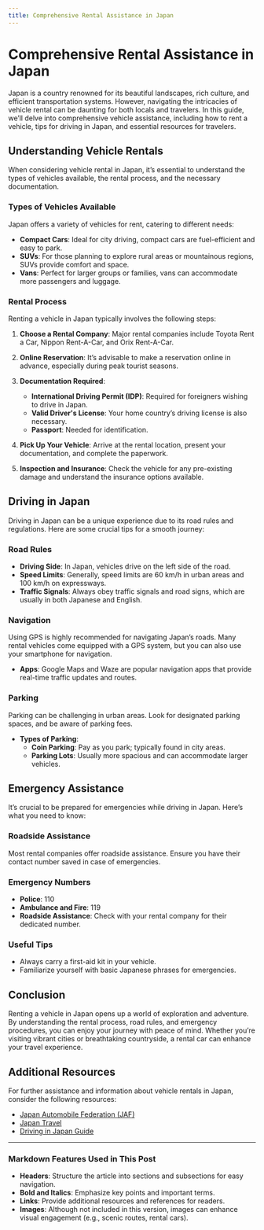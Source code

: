 ```yaml
---
title: Comprehensive Rental Assistance in Japan
---
```


# Comprehensive Rental Assistance in Japan

Japan is a country renowned for its beautiful landscapes, rich culture, and efficient transportation systems. However, navigating the intricacies of vehicle rental can be daunting for both locals and travelers. In this guide, we’ll delve into comprehensive vehicle assistance, including how to rent a vehicle, tips for driving in Japan, and essential resources for travelers.

## Understanding Vehicle Rentals

When considering vehicle rental in Japan, it’s essential to understand the types of vehicles available, the rental process, and the necessary documentation.

### Types of Vehicles Available

Japan offers a variety of vehicles for rent, catering to different needs:

- **Compact Cars**: Ideal for city driving, compact cars are fuel-efficient and easy to park.
- **SUVs**: For those planning to explore rural areas or mountainous regions, SUVs provide comfort and space.
- **Vans**: Perfect for larger groups or families, vans can accommodate more passengers and luggage.

### Rental Process

Renting a vehicle in Japan typically involves the following steps:

1. **Choose a Rental Company**: Major rental companies include Toyota Rent a Car, Nippon Rent-A-Car, and Orix Rent-A-Car.
2. **Online Reservation**: It’s advisable to make a reservation online in advance, especially during peak tourist seasons.
3. **Documentation Required**:

   - **International Driving Permit (IDP)**: Required for foreigners wishing to drive in Japan.
   - **Valid Driver's License**: Your home country’s driving license is also necessary.
   - **Passport**: Needed for identification.

4. **Pick Up Your Vehicle**: Arrive at the rental location, present your documentation, and complete the paperwork.

5. **Inspection and Insurance**: Check the vehicle for any pre-existing damage and understand the insurance options available.

## Driving in Japan

Driving in Japan can be a unique experience due to its road rules and regulations. Here are some crucial tips for a smooth journey:

### Road Rules

- **Driving Side**: In Japan, vehicles drive on the left side of the road.
- **Speed Limits**: Generally, speed limits are 60 km/h in urban areas and 100 km/h on expressways.
- **Traffic Signals**: Always obey traffic signals and road signs, which are usually in both Japanese and English.

### Navigation

Using GPS is highly recommended for navigating Japan’s roads. Many rental vehicles come equipped with a GPS system, but you can also use your smartphone for navigation.

- **Apps**: Google Maps and Waze are popular navigation apps that provide real-time traffic updates and routes.

### Parking

Parking can be challenging in urban areas. Look for designated parking spaces, and be aware of parking fees.

- **Types of Parking**:
  - **Coin Parking**: Pay as you park; typically found in city areas.
  - **Parking Lots**: Usually more spacious and can accommodate larger vehicles.

## Emergency Assistance

It’s crucial to be prepared for emergencies while driving in Japan. Here’s what you need to know:

### Roadside Assistance

Most rental companies offer roadside assistance. Ensure you have their contact number saved in case of emergencies.

### Emergency Numbers

- **Police**: 110
- **Ambulance and Fire**: 119
- **Roadside Assistance**: Check with your rental company for their dedicated number.

### Useful Tips

- Always carry a first-aid kit in your vehicle.
- Familiarize yourself with basic Japanese phrases for emergencies.

## Conclusion

Renting a vehicle in Japan opens up a world of exploration and adventure. By understanding the rental process, road rules, and emergency procedures, you can enjoy your journey with peace of mind. Whether you’re visiting vibrant cities or breathtaking countryside, a rental car can enhance your travel experience.

## Additional Resources

For further assistance and information about vehicle rentals in Japan, consider the following resources:

- [Japan Automobile Federation (JAF)](https://www.jaf.or.jp/)
- [Japan Travel](https://www.japan.travel/en/)
- [Driving in Japan Guide](https://www.japan.travel/en/uk/inspiration/driving-in-japan/)

---

### Markdown Features Used in This Post

- **Headers**: Structure the article into sections and subsections for easy navigation.
- **Bold and Italics**: Emphasize key points and important terms.
- **Links**: Provide additional resources and references for readers.
- **Images**: Although not included in this version, images can enhance visual engagement (e.g., scenic routes, rental cars).
